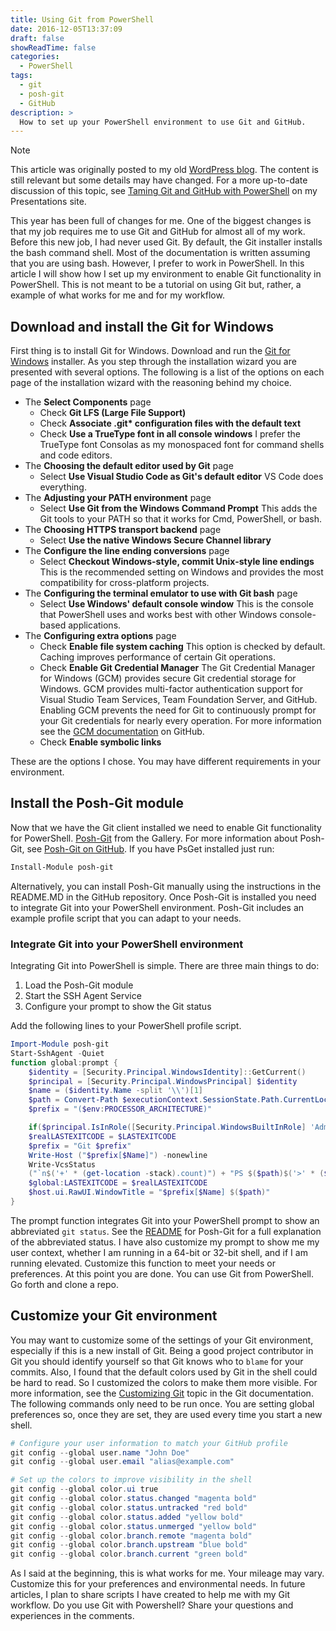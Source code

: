 ```yaml
---
title: Using Git from PowerShell
date: 2016-12-05T13:37:09
draft: false
showReadTime: false
categories:
  - PowerShell
tags:
  - git
  - posh-git
  - GitHub
description: >
  How to set up your PowerShell environment to use Git and GitHub.
---
```

<!-- markdownlint-disable MD041 -->
> [!NOTE]
> This article was originally posted to my old [WordPress blog][wp]. The content is still relevant
> but some details may have changed. For a more up-to-date discussion of this topic, see
> [Taming Git and GitHub with PowerShell][07] on my Presentations site.

This year has been full of changes for me. One of the biggest changes is that my job requires me to
use Git and GitHub for almost all of my work. Before this new job, I had never used Git. By default,
the Git installer installs the bash command shell. Most of the documentation is written assuming
that you are using bash. However, I prefer to work in PowerShell. In this article I will show how I
set up my environment to enable Git functionality in PowerShell. This is not meant to be a tutorial
on using Git but, rather, a example of what works for me and for my workflow.

## Download and install the Git for Windows

First thing is to install Git for Windows. Download and run the [Git for Windows][01] installer. As
you step through the installation wizard you are presented with several options. The following is a
list of the options on each page of the installation wizard with the reasoning behind my choice.

- The **Select Components** page
  - Check **Git LFS (Large File Support)**
  - Check **Associate .git\* configuration files with the default text**
  - Check **Use a TrueType font in all console windows** I prefer the TrueType font Consolas as my
      monospaced font for command shells and code editors.
- The **Choosing the default editor used by Git** page
  - Select **Use Visual Studio Code as Git's default editor** VS Code does everything.
- The **Adjusting your PATH environment** page
  - Select **Use Git from the Windows Command Prompt** This adds the Git tools to your PATH so that
      it works for Cmd, PowerShell, or bash.
- The **Choosing HTTPS transport backend** page
  - Select **Use the native Windows Secure Channel library**
- The **Configure the line ending conversions** page
  - Select **Checkout Windows-style, commit Unix-style line endings** This is the recommended
      setting on Windows and provides the most compatibility for cross-platform projects.
- The **Configuring the terminal emulator to use with Git bash** page
  - Select **Use Windows' default console window** This is the console that PowerShell uses and
      works best with other Windows console-based applications.
- The **Configuring extra options** page
  - Check **Enable file system caching** This option is checked by default. Caching improves
      performance of certain Git operations.
  - Check **Enable Git Credential Manager** The Git Credential Manager for Windows (GCM) provides
    secure Git credential storage for Windows. GCM provides multi-factor authentication support for
    Visual Studio Team Services, Team Foundation Server, and GitHub. Enabling GCM prevents the need
    for Git to continuously prompt for your Git credentials for nearly every operation. For more
    information see the [GCM documentation][05] on GitHub.
  - Check **Enable symbolic links**

These are the options I chose. You may have different requirements in your environment.

## Install the Posh-Git module

Now that we have the Git client installed we need to enable Git functionality for PowerShell.
[Posh-Git][06] from the Gallery. For more information about Posh-Git, see [Posh-Git on GitHub][03].
If you have PsGet installed just run:

```powershell
Install-Module posh-git
```

Alternatively, you can install Posh-Git manually using the instructions in the README.MD in the
GitHub repository. Once Posh-Git is installed you need to integrate Git into your PowerShell
environment. Posh-Git includes an example profile script that you can adapt to your needs.

### Integrate Git into your PowerShell environment

Integrating Git into PowerShell is simple. There are three main things to do:

1. Load the Posh-Git module
1. Start the SSH Agent Service
1. Configure your prompt to show the Git status

Add the following lines to your PowerShell profile script.

```powershell
Import-Module posh-git
Start-SshAgent -Quiet
function global:prompt {
    $identity = [Security.Principal.WindowsIdentity]::GetCurrent()
    $principal = [Security.Principal.WindowsPrincipal] $identity
    $name = ($identity.Name -split '\\')[1]
    $path = Convert-Path $executionContext.SessionState.Path.CurrentLocation
    $prefix = "($env:PROCESSOR_ARCHITECTURE)"

    if($principal.IsInRole([Security.Principal.WindowsBuiltInRole] 'Administrator')) { $prefix = "Admin: $prefix" }
    $realLASTEXITCODE = $LASTEXITCODE
    $prefix = "Git $prefix"
    Write-Host ("$prefix[$Name]") -nonewline
    Write-VcsStatus
    ("`n$('+' * (get-location -stack).count)") + "PS $($path)$('>' * ($nestedPromptLevel + 1)) "
    $global:LASTEXITCODE = $realLASTEXITCODE
    $host.ui.RawUI.WindowTitle = "$prefix[$Name] $($path)"
}
```

The prompt function integrates Git into your PowerShell prompt to show an abbreviated `git status`.
See the [README][04] for Posh-Git for a full explanation of the abbreviated status. I have also
customize my prompt to show me my user context, whether I am running in a 64-bit or 32-bit shell,
and if I am running elevated. Customize this function to meet your needs or preferences. At this
point you are done. You can use Git from PowerShell. Go forth and clone a repo.

## Customize your Git environment

You may want to customize some of the settings of your Git environment, especially if this is a new
install of Git. Being a good project contributor in Git you should identify yourself so that Git
knows who to `blame` for your commits. Also, I found that the default colors used by Git in the
shell could be hard to read. So I customized the colors to make them more visible. For more
information, see the [Customizing Git][02] topic in the Git documentation. The following commands
only need to be run once. You are setting global preferences so, once they are set, they are used
every time you start a new shell.

```powershell
# Configure your user information to match your GitHub profile
git config --global user.name "John Doe"
git config --global user.email "alias@example.com"

# Set up the colors to improve visibility in the shell
git config --global color.ui true
git config --global color.status.changed "magenta bold"
git config --global color.status.untracked "red bold"
git config --global color.status.added "yellow bold"
git config --global color.status.unmerged "yellow bold"
git config --global color.branch.remote "magenta bold"
git config --global color.branch.upstream "blue bold"
git config --global color.branch.current "green bold"
```

As I said at the beginning, this is what works for me. Your mileage may vary. Customize this for
your preferences and environmental needs. In future articles, I plan to share scripts I have created
to help me with my Git workflow. Do you use Git with Powershell? Share your questions and
experiences in the comments.

<!-- link references -->
[01]: https://git-for-windows.github.io/
[02]: https://git-scm.com/book/en/v2/Customizing-Git-Git-Configuration
[03]: https://github.com/dahlbyk/posh-git
[04]: https://github.com/dahlbyk/posh-git/blob/master/readme.md
[05]: https://github.com/Microsoft/Git-Credential-Manager-for-Windows
[06]: https://www.powershellgallery.com/packages/posh-git
[07]: https://sdwheeler.github.io/seanonit/docs/04-github/
[wp]: https://seanonit.wordpress.com/
